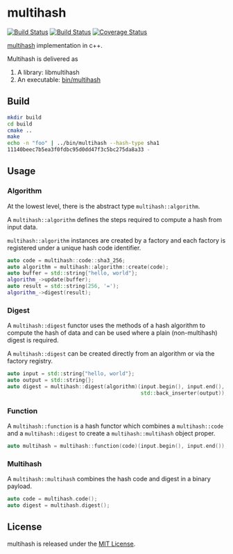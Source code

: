 # multihash

[![Build Status](https://travis-ci.org/cpp-ipfs/cpp-multihash.svg?branch=master)](https://travis-ci.org/cpp-ipfs/cpp-multihash)
[![Build Status](https://ci.appveyor.com/api/projects/status/github/cpp-ipfs/cpp-multihash?svg=true)](https://ci.appveyor.com/project/lockblox/cpp-multihash)
[![Coverage Status](https://coveralls.io/repos/github/cpp-ipfs/cpp-multihash/badge.svg?branch=master)](https://coveralls.io/github/cpp-ipfs/cpp-multihash?branch=master)

[multihash](//github.com/jbenet/multihash) implementation in c++.

Multihash is delivered as

1. A library: libmultihash
2. An executable: [bin/multihash](multihash/main.cpp)

## Build

```bash
mkdir build
cd build
cmake ..
make
echo -n "foo" | ../bin/multihash --hash-type sha1
11140beec7b5ea3f0fdbc95d0dd47f3c5bc275da8a33 -
```

## Usage

### Algorithm

At the lowest level, there is the abstract type `multihash::algorithm`.

A `multihash::algorithm` defines the steps required to compute a hash from
input data.

`multihash::algorithm` instances are created by a factory and each factory is
registered under a unique hash code identifier.

```cpp
auto code = multihash::code::sha3_256;
auto algorithm = multihash::algorithm::create(code);
auto buffer = std::string{"hello, world"};
algorithm_->update(buffer);
auto result = std::string(256, '=');
algorithm_->digest(result);
```

### Digest

A `multihash::digest` functor uses the methods of a hash algorithm to compute the
hash of data and can be used where a plain (non-multihash) digest is required.

A `multihash::digest` can be created directly from an algorithm or via the factory
registry.

```cpp
auto input = std::string{"hello, world"};
auto output = std::string{};
auto digest = multihash::digest(algorithm)(input.begin(), input.end(),
                                           std::back_inserter(output));
```

### Function

A `multihash::function` is a hash functor which combines a `multihash::code` and a `multihash::digest` to create a `multihash::multihash` object proper.

```cpp
auto multihash = multihash::function(code)(input.begin(), input.end());
```

### Multihash

A `multihash::multihash` combines the hash code and digest in a binary payload.

```cpp
auto code = multihash.code();
auto digest = multihash.digest();
```

## License

multihash is released under the [MIT License](LICENSE.txt).
